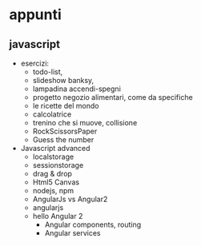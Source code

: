 # appunti  


## javascript 
* esercizi: 
    * todo-list, 
    * slideshow banksy, 
    * lampadina accendi-spegni
    * progetto negozio alimentari, come da specifiche
    * le ricette del mondo 
    * calcolatrice
    * trenino che si muove, collisione
    * RockScissorsPaper
    * Guess the number
* Javascript advanced
    * localstorage
    * sessionstorage
    * drag & drop
    * Html5 Canvas
    * nodejs, npm
    * AngularJs vs Angular2 
    * angularjs
    * hello Angular 2
        * Angular components, routing
        * Angular services

